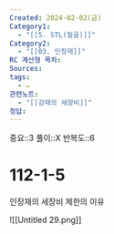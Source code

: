 ```yaml
---
Created: 2024-02-02(금)
Category1:
  - "[[5. STL(철골)]]"
Category2:
  - "[[03. 인장재]]"
RC 계산형 목차: 
Sources: 
tags:
  - ✏️
관련노트:
  - "[[강재의 세장비]]"
정답:
---
```

중요::3
풀이::X
반복도::6

#  112-1-5

인장재의 세장비 제한의 이유

![[Untitled 29.png]]